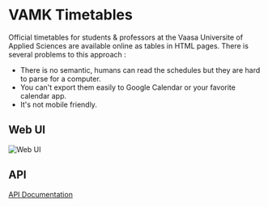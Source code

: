 # VAMK Timetables

Official timetables for students & professors at the Vaasa Universite of Applied Sciences are available online as tables in HTML pages.
There is several problems to this approach :
- There is no semantic, humans can read the schedules but they are hard to parse for a computer.
- You can't export them easily to Google Calendar or your favorite calendar app.
- It's not mobile friendly.

## Web UI
![Web UI](https://raw2.github.com/maxmouchet/vamk-timetables/master/docs/ui.png)


## API
[API Documentation](http://docs.vamktimetables.apiary.io)
